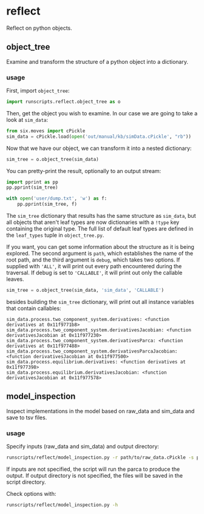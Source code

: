 # reflect

Reflect on python objects.

## object_tree

Examine and transform the structure of a python object into a dictionary.

### usage

First, import `object_tree`:

```python
import runscripts.reflect.object_tree as o
```

Then, get the object you wish to examine. In our case we are going to take a look at `sim_data`:

```python
from six.moves import cPickle
sim_data = cPickle.load(open('out/manual/kb/simData.cPickle', "rb"))
```

Now that we have our object, we can transform it into a nested dictionary:

```python
sim_tree = o.object_tree(sim_data)
```

You can pretty-print the result, optionally to an output stream:

```python
import pprint as pp
pp.pprint(sim_tree)

with open('user/dump.txt', 'w') as f:
    pp.pprint(sim_tree, f)
```

The `sim_tree` dictionary that results has the same structure as `sim_data`, but all objects that aren't leaf types are now dictionaries with a `!type` key containing the original type. The full list of default leaf types are defined in the `leaf_types` tuple in `object_tree.py`.

If you want, you can get some information about the structure as it is being explored. The second argument is `path`, which establishes the name of the root path, and the third argument is `debug`, which takes two options. If supplied with `'ALL'`, it will print out every path encountered during the traversal. If debug is set to `'CALLABLE'`, it will print out only the callable leaves.

```python
sim_tree = o.object_tree(sim_data, 'sim_data', 'CALLABLE')
```

besides building the `sim_tree` dictionary, will print out all instance variables that contain callables:

```
sim_data.process.two_component_system.derivatives: <function derivatives at 0x11f9771b8>
sim_data.process.two_component_system.derivativesJacobian: <function derivativesJacobian at 0x11f977230>
sim_data.process.two_component_system.derivativesParca: <function derivatives at 0x11f977488>
sim_data.process.two_component_system.derivativesParcaJacobian: <function derivativesJacobian at 0x11f977500>
sim_data.process.equilibrium.derivatives: <function derivatives at 0x11f977398>
sim_data.process.equilibrium.derivativesJacobian: <function derivativesJacobian at 0x11f977578>
```

## model_inspection

Inspect implementations in the model based on raw_data and sim_data and save to tsv files.

### usage

Specify inputs (raw_data and sim_data) and output directory:

```bash
runscripts/reflect/model_inspection.py -r path/to/raw_data.cPickle -s path/to/sim_data.cPickle -o output_dir/
```

If inputs are not specified, the script will run the parca to produce the output.  If output directory is not specified, the files will be saved in the script directory.

Check options with:

```bash
runscripts/reflect/model_inspection.py -h
```
